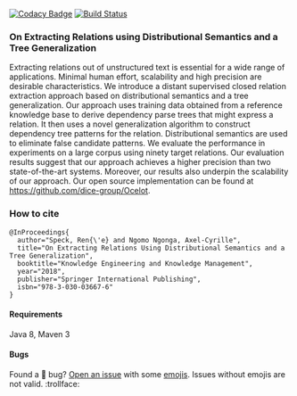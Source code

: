[![Codacy Badge](https://api.codacy.com/project/badge/Grade/cf0c67031ba347779e204b63969a5d73)](https://app.codacy.com/app/renespeck/Ocelot?utm_source=github.com&utm_medium=referral&utm_content=dice-group/Ocelot&utm_campaign=Badge_Grade_Dashboard)
[![Build Status](https://travis-ci.org/dice-group/Ocelot.svg?branch=master)](https://travis-ci.org/dice-group/Ocelot)

### On Extracting Relations using Distributional Semantics and a Tree Generalization

Extracting relations out of unstructured text is essential for a wide range of applications. Minimal human effort, scalability and high precision are desirable characteristics. We introduce a distant supervised closed relation extraction approach based on distributional semantics and a tree generalization. Our approach uses training data obtained from a reference knowledge base to derive dependency parse trees that might express a relation. It then uses a novel generalization algorithm to construct dependency tree patterns for the relation. Distributional semantics are used to eliminate false candidate patterns. We evaluate the performance in experiments on a large corpus using ninety target relations. Our evaluation results suggest that our approach achieves a higher precision than two state-of-the-art systems. Moreover, our results also underpin the scalability of our approach. Our open source implementation can be found at https://github.com/dice-group/Ocelot.

### How to cite

```Tex
@InProceedings{
  author="Speck, Ren{\'e} and Ngomo Ngonga, Axel-Cyrille",
  title="On Extracting Relations Using Distributional Semantics and a Tree Generalization",
  booktitle="Knowledge Engineering and Knowledge Management",
  year="2018",
  publisher="Springer International Publishing",
  isbn="978-3-030-03667-6"
}
```

#### Requirements
Java 8, Maven 3

#### Bugs
Found a :bug: bug? [Open an issue](https://github.com/dice-group/Ocelot/issues/new) with some [emojis](http://emoji.muan.co). Issues without emojis are not valid. :trollface:
